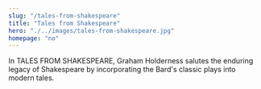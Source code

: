 ```yaml
--- 
slug: "/tales-from-shakespeare"
title: "Tales from Shakespeare"
hero: "./../images/tales-from-shakespeare.jpg"
homepage: "no"
---
```


In TALES FROM SHAKESPEARE, Graham Holderness salutes the enduring legacy of Shakespeare by incorporating the Bard's classic plays into modern tales.